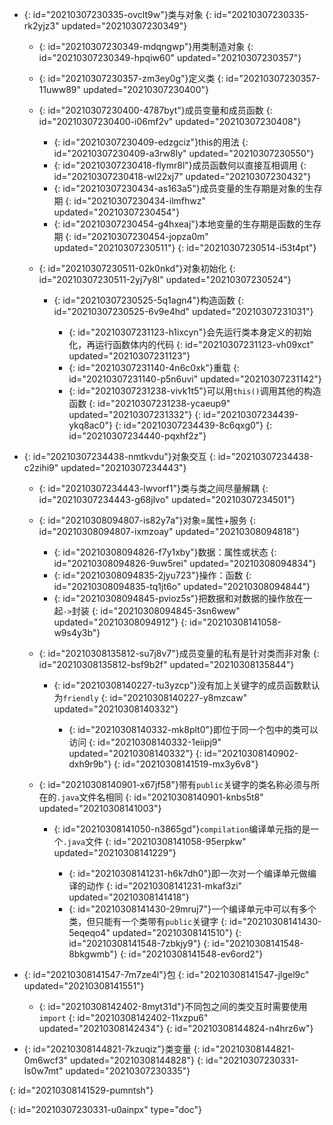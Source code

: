 - {: id="20210307230335-ovclt9w"}类与对象
  {: id="20210307230335-rk2yjz3" updated="20210307230349"}

  - {: id="20210307230349-mdqngwp"}用类制造对象
    {: id="20210307230349-hpqiw60" updated="20210307230357"}
  - {: id="20210307230357-zm3ey0g"}定义类
    {: id="20210307230357-11uww89" updated="20210307230400"}
  - {: id="20210307230400-4787byt"}成员变量和成员函数
    {: id="20210307230400-i06mf2v" updated="20210307230408"}

    - {: id="20210307230409-edzgciz"}this的用法
      {: id="20210307230409-a3rw8ly" updated="20210307230550"}
    - {: id="20210307230418-flymr8l"}成员函数何以直接互相调用
      {: id="20210307230418-wl22xj7" updated="20210307230432"}
    - {: id="20210307230434-as163a5"}成员变量的生存期是对象的生存期
      {: id="20210307230434-ilmfhwz" updated="20210307230454"}
    - {: id="20210307230454-g4hxeaj"}本地变量的生存期是函数的生存期
      {: id="20210307230454-jopza0m" updated="20210307230511"}
    {: id="20210307230514-i53t4pt"}
  - {: id="20210307230511-02k0nkd"}对象初始化
    {: id="20210307230511-2yj7y8l" updated="20210307230524"}

    - {: id="20210307230525-5q1agn4"}构造函数
      {: id="20210307230525-6v9e4hd" updated="20210307231031"}

      - {: id="20210307231123-h1ixcyn"}会先运行类本身定义的初始化，再运行函数体内的代码
        {: id="20210307231123-vh09xct" updated="20210307231123"}
      - {: id="20210307231140-4n6c0xk"}重载
        {: id="20210307231140-p5n6uvi" updated="20210307231142"}
      - {: id="20210307231238-vivk1t5"}可以用`this()`调用其他的构造函数
        {: id="20210307231238-ycaeup9" updated="20210307231332"}
      {: id="20210307234439-ykq8ac0"}
    {: id="20210307234439-8c6qxg0"}
  {: id="20210307234440-pqxhf2z"}
- {: id="20210307234438-nmtkvdu"}对象交互
  {: id="20210307234438-c2zihi9" updated="20210307234443"}

  - {: id="20210307234443-lwvorf1"}类与类之间尽量解耦
    {: id="20210307234443-g68jlvo" updated="20210307234501"}
  - {: id="20210308094807-is82y7a"}对象=属性+服务
    {: id="20210308094807-ixmzoay" updated="20210308094818"}

    - {: id="20210308094826-f7y1xby"}数据：属性或状态
      {: id="20210308094826-9uw5rei" updated="20210308094834"}
    - {: id="20210308094835-2jyu723"}操作：函数
      {: id="20210308094835-tq1jt6o" updated="20210308094844"}
    - {: id="20210308094845-pvioz5s"}把数据和对数据的操作放在一起`->`封装
      {: id="20210308094845-3sn6wew" updated="20210308094912"}
    {: id="20210308141058-w9s4y3b"}
  - {: id="20210308135812-su7j8v7"}成员变量的私有是针对类而非对象
    {: id="20210308135812-bsf9b2f" updated="20210308135844"}

    - {: id="20210308140227-tu3yzcp"}没有加上关键字的成员函数默认为`friendly`
      {: id="20210308140227-y8mzcaw" updated="20210308140332"}

      - {: id="20210308140332-mk8plt0"}即位于同一个包中的类可以访问
        {: id="20210308140332-1eiipj9" updated="20210308140332"}
      {: id="20210308140902-dxh9r9b"}
    {: id="20210308141519-mx3y6v8"}
  - {: id="20210308140901-x67jf58"}带有`public`关键字的类名称必须与所在的`.java`文件名相同
    {: id="20210308140901-knbs5t8" updated="20210308141003"}

    - {: id="20210308141050-n3865gd"}`compilation`编译单元指的是一个`.java`文件
      {: id="20210308141058-95erpkw" updated="20210308141229"}

      - {: id="20210308141231-h6k7dh0"}即一次对一个编译单元做编译的动作
        {: id="20210308141231-mkaf3zi" updated="20210308141418"}
      - {: id="20210308141430-29mruj7"}一个编译单元中可以有多个类，但只能有一个类带有`public`关键字
        {: id="20210308141430-5eqeqo4" updated="20210308141510"}
      {: id="20210308141548-7zbkjy9"}
    {: id="20210308141548-8bkgwmb"}
  {: id="20210308141548-ev6ord2"}
- {: id="20210308141547-7m7ze4l"}包
  {: id="20210308141547-jlgel9c" updated="20210308141551"}

  - {: id="20210308142402-8myt31d"}不同包之间的类交互时需要使用`import`
    {: id="20210308142402-11xzpu6" updated="20210308142434"}
  {: id="20210308144824-n4hrz6w"}
- {: id="20210308144821-7kzuqiz"}类变量
  {: id="20210308144821-0m6wcf3" updated="20210308144828"}
{: id="20210307230331-ls0w7mt" updated="20210307230335"}

{: id="20210308141529-pumntsh"}


{: id="20210307230331-u0ainpx" type="doc"}
